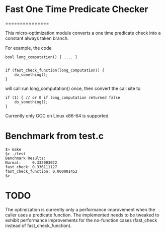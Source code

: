 # Fast One Time Predicate Checker
===============


This micro-optimization module converts a one time predicate check into a constant always taken branch.

For example, the code
    
```
bool long_computation() { .... }


if (fast_check_function(long_computation)) {
    do_something();
}
```

will call run long_computation() once, then convert the call site to

```
if (1) { // or 0 if long_computation returned false
    do_something();
}
```

Currently only GCC on Linux x86-64 is supported.


# Benchmark from test.c

```
$> make
$> ./test
Benchmark Results:
Normal:     0.332003022
fast_check: 0.336111127
fast_check_function: 0.000001452
$>
```

# TODO

The optimization is currently only a performance improvement when the caller uses a predicate function.  The implemented needs to be tweaked to exhibit performance improvements for the no-function cases (fast_check instead of fast_check_function).
